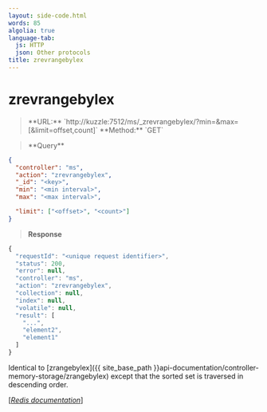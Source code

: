 ```yaml
---
layout: side-code.html
words: 85
algolia: true
language-tab:
  js: HTTP
  json: Other protocols
title: zrevrangebylex
---
```


# zrevrangebylex




<blockquote class="js">
<p>
**URL:** `http://kuzzle:7512/ms/_zrevrangebylex/<key>?min=<min interval>&max=<max interval>[&limit=offset,count]`  
**Method:** `GET`
</p>
</blockquote>

<blockquote class="json">
<p>
**Query**
</p>
</blockquote>


```json
{
  "controller": "ms",
  "action": "zrevrangebylex",
  "_id": "<key>",
  "min": "<min interval>",
  "max": "<max interval>",

  "limit": ["<offset>", "<count>"]
}
```

>**Response**

```javascript
{
  "requestId": "<unique request identifier>",
  "status": 200,
  "error": null,
  "controller": "ms",
  "action": "zrevrangebylex",
  "collection": null,
  "index": null,
  "volatile": null,
  "result": [
    "...",
    "element2",
    "element1"
  ]
}
```

Identical to [zrangebylex]({{ site_base_path }}api-documentation/controller-memory-storage/zrangebylex) except that the sorted set is traversed in descending order.

[[_Redis documentation_]](https://redis.io/commands/zrevrangebylex)
